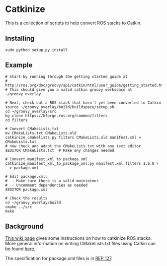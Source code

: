 Catkinize
=========

This is a collection of scripts to help convert ROS stacks to Catkin.

Installing
----------

	sudo python setup.py install

Example
-------

    # Start by running through the getting started guide at
    # http://ros.org/doc/groovy/api/catkin/html/user_guide/getting_started.html
    # This should give you a valid catkin groovy workspace at ~/groovy_overlay

    # Next, check out a ROS stack that hasn't yet been converted to Catkin
    source ~/groovy_overlay/build/buildspace/setup.sh
    cd ~/groovy_overlay/src
    hg clone https://kforge.ros.org/common/filters
    cd filters

    # Convert CMakeLists.txt
    mv CMakeLists.txt CMakeLists.old
    catkinize_cmakelists.py filters CMakeLists.old manifest.xml > CMakeLists.txt
    # now check and adapt the CMakeLists.txt with any text editor
    $EDITOR CMakeLists.txt  # Make any changes needed

    # Convert manifest.xml to package.xml
    catkinize_manifest_xml_to_package_xml.py manifest.xml filters 1.6.0 \
      > package.xml

    # Edit package.xml:
    #  - Make sure there is a valid maintainer
    #  - Uncomment dependencies as needed
    $EDITOR package.xml

    # Check the results
    cd ~/groovy_overlay/build
    cmake ../src
    make

Background
----------

[This wiki page](http://www.ros.org/doc/groovy/api/catkin/html/user_guide/rosbuild_migration.html)
gives some instructions on how to catkinize ROS stacks.
More general information on writing CMakeLists.txt files using Catkin can
be found
[here](http://www.ros.org/doc/groovy/api/catkin/html/user_guide/standards.html).

The specification for package.xml files is in [REP
127](http://www.ros.org/reps/rep-0127.html).

